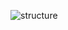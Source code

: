 ![structure](https://github.com/aejmmark/ot-harjoitustyo/tree/master/dokumentaatio/kuvat/structure.png)